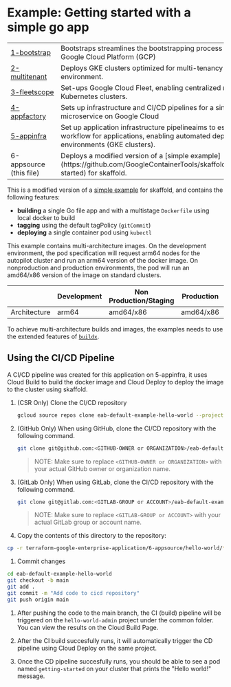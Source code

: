 # Example: Getting started with a simple go app

<table>
<tbody>
<tr>
<td><a href="../1-bootstrap">1-bootstrap</a></td>
<td>Bootstraps streamlines the bootstrapping process for Enterprise Applications on Google Cloud Platform (GCP)</td>
</tr>
<tr>
<td><a href="../2-multitenant">2-multitenant</a></td>
<td>Deploys GKE clusters optimized for multi-tenancy within an enterprise environment.</td>
</tr>
<tr>
<td><a href="../3-fleetscope"><span style="white-space: nowrap;">3-fleetscope</span></a></td>
<td>Set-ups Google Cloud Fleet, enabling centralized management of multiple Kubernetes clusters.</td>
</tr>
<tr>
<td><a href="../4-appfactory">4-appfactory</a></td>
<td>Sets up infrastructure and CI/CD pipelines for a single application or microservice on Google Cloud</td>
</tr>
<tr>
<td><a href="../5-appinfra">5-appinfra</a></td>
<td>Set up application infrastructure pipelineaims to establish a streamlined CI/CD workflow for applications, enabling automated deployments to multiple environments (GKE clusters).</td>
</tr>
<tr>
<td>6-appsource (this file)</td>
<td>Deploys a modified version of a [simple example](https://github.com/GoogleContainerTools/skaffold/tree/main/examples/getting-started) for skaffold.</td>
</tr>
</tbody>
</table>

This is a modified version of a [simple example](https://github.com/GoogleContainerTools/skaffold/tree/main/examples/getting-started) for skaffold, and contains the following features:

* **building** a single Go file app and with a multistage `Dockerfile` using local docker to build
* **tagging** using the default tagPolicy (`gitCommit`)
* **deploying** a single container pod using `kubectl`

This example contains multi-architecture images. On the development environment, the pod specification will request arm64 nodes for the autopilot cluster and run an arm64 version of the docker image. On nonproduction and production environments, the pod will run an amd64/x86 version of the image on standard clusters.

|              | Development | Non Production/Staging | Production |   |
|--------------|-------------|------------------------|------------|---|
| Architecture | arm64       | amd64/x86              | amd64/x86  |   |

To achieve multi-architecture builds and images, the examples needs to use the extended features of [`buildx`](https://github.com/docker/buildx).

## Using the CI/CD Pipeline

A CI/CD pipeline was created for this application on 5-appinfra, it uses Cloud Build to build the docker image and Cloud Deploy to deploy the image to the cluster using skaffold.

1. (CSR Only) Clone the CI/CD repository

   ```bash
   gcloud source repos clone eab-default-example-hello-world --project=REPLACE_WITH_ADMIN_PROJECT
   ```

1. (GitHub Only) When using GitHub, clone the CI/CD repository with the following command.

   ```bash
   git clone git@github.com:<GITHUB-OWNER or ORGANIZATION>/eab-default-example-hello-world.git
   ```

   > NOTE: Make sure to replace `<GITHUB-OWNER or ORGANIZATION>` with your actual GitHub owner or organization name.

1. (GitLab Only) When using GitLab, clone the CI/CD repository with the following command.

   ```bash
   git clone git@gitlab.com:<GITLAB-GROUP or ACCOUNT>/eab-default-example-hello-world.git
   ```

   > NOTE: Make sure to replace `<GITLAB-GROUP or ACCOUNT>` with your actual GitLab group or account name.

1. Copy the contents of this directory to the repository:

```bash
cp -r terraform-google-enterprise-application/6-appsource/hello-world/* eab-default-example-hello-world
```

1. Commit changes

```bash
cd eab-default-example-hello-world
git checkout -b main
git add .
git commit -m "Add code to cicd repository"
git push origin main
```

1. After pushing the code to the main branch, the CI (build) pipeline will be triggered on the `hello-world-admin` project under the common folder. You can view the results on the Cloud Build Page.

1. After the CI build succesfully runs, it will automatically trigger the CD pipeline using Cloud Deploy on the same project.

1. Once the CD pipeline succesfully runs, you should be able to see a pod named `getting-started` on your cluster that prints the "Hello world!" message.
